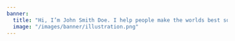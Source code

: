 ```yaml
---
banner:
  title: "Hi, I’m John Smith Doe. I help people make the worlds best software"
  image: "/images/banner/illustration.png"
---
```

